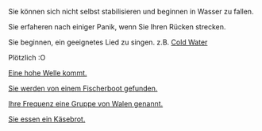 Sie können sich nicht selbst stabilisieren und beginnen in Wasser zu fallen.

Sie erfaheren nach einiger Panik, wenn Sie Ihren Rücken strecken.

Sie beginnen, ein geeignetes Lied zu singen. z.B. [Cold Water](https://www.youtube.com/watch?v=a59gmGkq_pw)

Plötzlich :O

[Eine hohe Welle kommt.](Welle/welle.md)

[Sie werden von einem Fischerboot gefunden.](Fischerboot/fischer-boot.md)

[Ihre Frequenz eine Gruppe von Walen genannt.](Walen/walen.md)

[Sie essen ein Käsebrot.](Kaese/kaesebrot.md)

